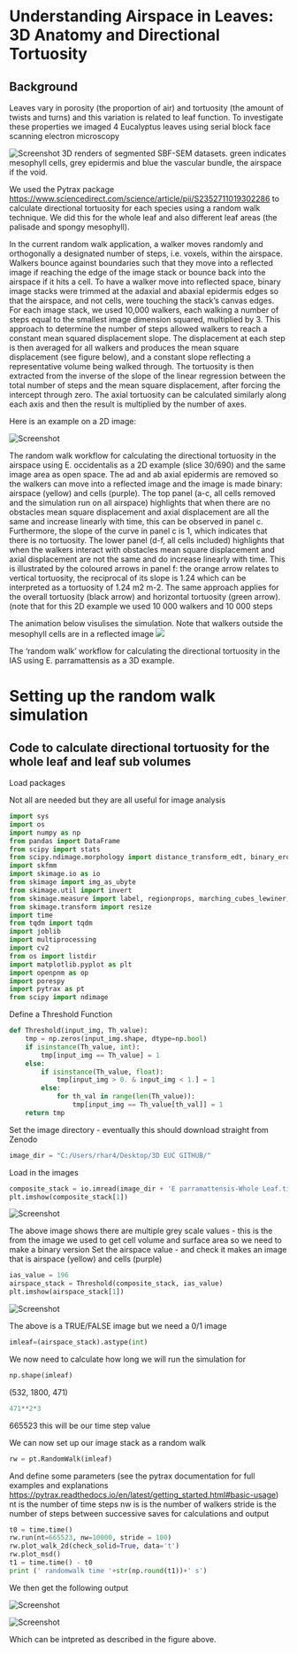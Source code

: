 # Understanding Airspace in Leaves: 3D Anatomy and Directional Tortuosity

## Background 
Leaves vary in porosity (the proportion of air) and tortuosity (the amount of twists and turns) and this variation is related to leaf function. To investigate these properties we 
imaged 4 Eucalyptus leaves using serial block face scanning electron microscopy 


![Screenshot](3D%20Eucs.png)
3D renders of segmented SBF-SEM datasets. green indicates mesophyll cells, grey epidermis and blue the vascular bundle, the airspace if the void.  

We used the Pytrax package https://www.sciencedirect.com/science/article/pii/S2352711019302286 to calculate directional tortuosity for each species using a random walk technique.
We did this for the whole leaf and also different leaf areas (the palisade and spongy mesophyll). 

In the current random walk application, a walker moves randomly and orthogonally a designated number of steps, i.e. voxels, within the airspace. 
Walkers bounce against boundaries such that they move into a reflected image if reaching the edge of the image stack or bounce back into the airspace if it hits a cell. 
To have a walker move into reflected space, binary image stacks were trimmed at the adaxial and abaxial epidermis edges so that the airspace, and not cells, were touching the stack’s canvas edges.
For each image stack, we used 10,000 walkers, each walking a number of steps equal to the smallest image dimension squared, multiplied by 3. 
This approach to determine the number of steps allowed walkers to reach a constant mean squared displacement slope.
The displacement at each step is then averaged for all walkers and produces the mean square displacement (see figure below), and a constant slope reflecting a representative volume being walked through. 
The tortuosity is then extracted from the inverse of the slope of the linear regression between the total number of steps and the mean square displacement, after forcing the intercept through zero. 
The axial tortuosity can be calculated similarly along each axis and then the result is multiplied by the number of axes.

Here is an example on a 2D image: 

![Screenshot](random%20walk.png)

The random walk workflow for calculating the directional tortuosity in the airspace using E. occidentalis as a 2D example (slice 30/690) and the same image area as open space. 
The ad and ab axial epidermis are removed so the walkers can move into a reflected image and the image is made binary: airspace (yellow) and cells (purple). 
The top panel (a-c, all cells removed and the simulation run on all airspace) highlights that when there are no obstacles mean square displacement and axial displacement 
are all the same and increase linearly with time, this can be observed in panel c. 
Furthermore, the slope of the curve in panel c is 1, which indicates that there is no tortuosity.
The lower panel (d-f, all cells included) highlights that when the walkers interact with obstacles mean square displacement and axial displacement are not the same and do increase linearly with time.
This is illustrated by the coloured arrows in panel f: the orange arrow relates to vertical tortuosity, the reciprocal of its slope is 1.24 which can be interpreted as a tortuosity of 1.24 m2 m-2.
The same approach applies for the overall tortuosity (black arrow) and horizontal tortuosity (green arrow).  (note that for this 2D example we used 10 000 walkers and 10 000 steps

The animation below visulises the simulation. Note that walkers outside the mesophyll cells are in a reflected image
![](RWgifcropped.gif)

The ‘random walk’ workflow for calculating the directional tortuosity in the IAS using E. parramattensis as a 3D example. 
# Setting up the random walk simulation  
## Code to calculate directional tortuosity for the whole leaf and leaf sub volumes

Load packages

Not all are needed but they are all useful for image analysis

```python
import sys
import os
import numpy as np
from pandas import DataFrame
from scipy import stats
from scipy.ndimage.morphology import distance_transform_edt, binary_erosion
import skfmm
import skimage.io as io
from skimage import img_as_ubyte
from skimage.util import invert
from skimage.measure import label, regionprops, marching_cubes_lewiner, mesh_surface_area
from skimage.transform import resize
import time
from tqdm import tqdm
import joblib
import multiprocessing
import cv2
from os import listdir
import matplotlib.pyplot as plt 
import openpnm as op
import porespy
import pytrax as pt
from scipy import ndimage
```
Define a Threshold Function 

```python
def Threshold(input_img, Th_value):
    tmp = np.zeros(input_img.shape, dtype=np.bool)
    if isinstance(Th_value, int):
        tmp[input_img == Th_value] = 1
    else:
        if isinstance(Th_value, float):
            tmp[input_img > 0. & input_img < 1.] = 1
        else:
            for th_val in range(len(Th_value)):
                tmp[input_img == Th_value[th_val]] = 1
    return tmp
```

Set the image directory - eventually this should download straight from Zenodo
```python
image_dir = "C:/Users/rhar4/Desktop/3D EUC GITHUB/"
```
Load in the images

```python 
composite_stack = io.imread(image_dir + 'E parramattensis-Whole Leaf.tif')
plt.imshow(composite_stack[1])
```
![Screenshot](Eparra%20Slice%20Python.png)

The above image shows there are multiple grey scale values - this is the from the image we used to get cell volume and surface area so we need to make a binary version
Set the airspace value - and check it makes an image that is airspace (yellow) and cells (purple)

```python 
ias_value = 196
airspace_stack = Threshold(composite_stack, ias_value)
plt.imshow(airspace_stack[1])
```
![Screenshot](Eparra%20Slice%20Python%20Binary.png)

The above is a TRUE/FALSE image but we need a 0/1 image

```python 
imleaf=(airspace_stack).astype(int)
```
We now need to calculate how long we will run the simulation for
```python
np.shape(imleaf)
```
(532, 1800, 471)

```python 
471**2*3
```
665523 this will be our time step value 

We can now set up our image stack as a random walk 
```python 
rw = pt.RandomWalk(imleaf)
```
And define some parameters (see the pytrax documentation for full examples and explanations https://pytrax.readthedocs.io/en/latest/getting_started.html#basic-usage)
nt is the number of time steps
nw is is the number of walkers
stride is the number of steps between successive saves for calculations and output



```python 
t0 = time.time()
rw.run(nt=665523, nw=10000, stride = 100)
rw.plot_walk_2d(check_solid=True, data='t')
rw.plot_msd()
t1 = time.time() - t0
print (' randomwalk time '+str(np.round(t1))+' s')
```

We then get the following output 

![Screenshot](RW%202D%20table.PNG)

![Screenshot](RWoutput.png)

Which can be intpreted as described in the figure above.  


